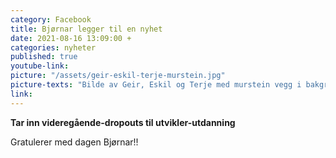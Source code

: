 ```yaml
---
category: Facebook
title: Bjørnar legger til en nyhet
date: 2021-08-16 13:09:00 +
categories: nyheter
published: true
youtube-link:
picture: "/assets/geir-eskil-terje-murstein.jpg"
picture-texts: "Bilde av Geir, Eskil og Terje med murstein vegg i bakgrunnen"
link: 
---
```

**Tar inn videregående-dropouts til utvikler-utdanning**

Gratulerer med dagen Bjørnar!!